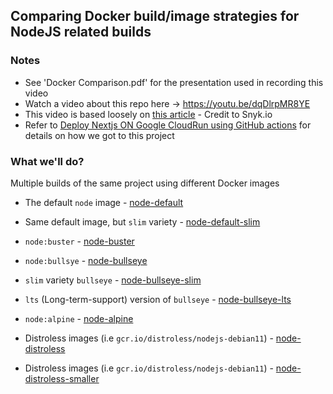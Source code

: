 ## Comparing Docker build/image strategies for NodeJS related builds

### Notes

- See 'Docker Comparison.pdf' for the presentation used in recording this video
- Watch a video about this repo here -> https://youtu.be/dqDlrpMR8YE
- This video is based loosely on [this article](https://snyk.io/blog/choosing-the-best-node-js-docker-image/) - Credit to Snyk.io
- Refer to [Deploy Nextjs ON Google CloudRun using GitHub actions](https://www.youtube.com/watch?v=IjUnQ9kMnVo) for details on how we got to this project

### What we'll do?

Multiple builds of the same project using different Docker images

- The default `node` image - [node-default](https://github.com/techedemic/nextjs-cloudrun-app/tree/node-default)
- Same default image, but `slim` variety - [node-default-slim](https://github.com/techedemic/nextjs-cloudrun-app/tree/node-default-slim)
- `node:buster` - [node-buster](https://github.com/techedemic/nextjs-cloudrun-app/tree/node-buster)
- `node:bullsye` - [node-bullseye](https://github.com/techedemic/nextjs-cloudrun-app/tree/node-bullseye)
- `slim` variety `bullseye` - [node-bullseye-slim](https://github.com/techedemic/nextjs-cloudrun-app/tree/node-bullseye-slim)
- `lts` (Long-term-support) version of `bullseye` - [node-bullseye-lts](https://github.com/techedemic/nextjs-cloudrun-app/tree/node-bullseye-lts)
- `node:alpine` - [node-alpine](https://github.com/techedemic/nextjs-cloudrun-app/tree/node-alpine)
- Distroless images (i.e `gcr.io/distroless/nodejs-debian11`) - [node-distroless](https://github.com/techedemic/nextjs-cloudrun-app/tree/node-distroless)

- Distroless images (i.e `gcr.io/distroless/nodejs-debian11`) - [node-distroless-smaller](https://github.com/techedemic/nextjs-cloudrun-app/tree/node-distroless-smaller)
